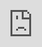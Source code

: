 ```yaml
---
layout: post
title: "아이유가 '연예인' 스페셜 영상에서 당신을 향해 걸어갑니다."
author: "undefined"
thumbnail: "https://www.allkpop.com/upload/2021/01/content/290427/thumb/1611912464_germainej.jpg"
tags: 
---
```




<div class="video_wrapper" style="padding-top: 56.25%;">
    <iframe id="player" class="main_video" src="https://www.youtube.com/embed/JtFI8dtPvxI" width="100%" height="100%" frameborder="0" allowfullscreen="" style="display: block !important; position: absolute; top: 0px; left: 0px; width: 100%; height: 100%;"></iframe>
</div>


아이유는 "Celebrity"를 위한 K의 최신 스페셜 클립에 출연했다.

스페셜 영상에서 아이유는 사랑스러운 안무를 선보이며 여러분을 향해 걸어가고, 인증된 올킬을 달성한 그녀의 최신 트랙을 부른다. `Celebrity`는 싱어송라이터가 곧 발매할 정규 5집 앨범의 사전 발매 싱글로, 자신의 인생에서 스타처럼 밝게 빛나면서도 그것을 모르는 사람에 대한 이야기다.

위에 있는 아이유의 "연예인" 스페셜 클립과 뮤직비디오를 놓치셨다면 여기서 보세요.